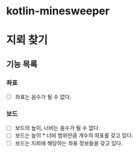 # kotlin-minesweeper


# 지뢰 찾기

## 기능 목록

### 좌표
- [ ] 좌표는 음수가 될 수 없다.

### 보드
- [ ] 보드의 높이, 너비는 음수가 될 수 없다.
- [ ] 보드는 높이 * 너비 범위만큼 개수의 좌표를 갖고 있다.
- [ ] 보드는 지뢰에 해당하는 좌표 정보들을 갖고 있다.
